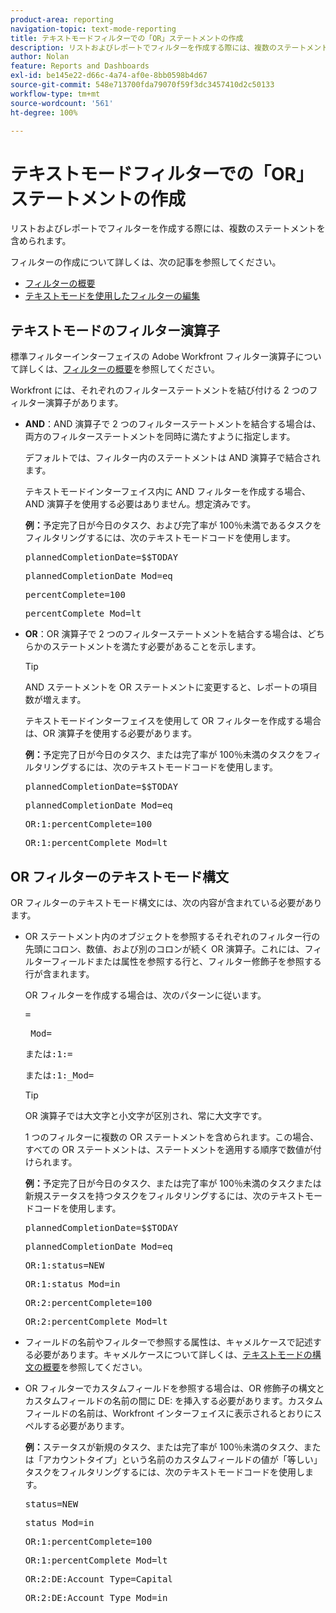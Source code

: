 ```yaml
---
product-area: reporting
navigation-topic: text-mode-reporting
title: テキストモードフィルターでの「OR」ステートメントの作成
description: リストおよびレポートでフィルターを作成する際には、複数のステートメントを含められます。
author: Nolan
feature: Reports and Dashboards
exl-id: be145e22-d66c-4a74-af0e-8bb0598b4d67
source-git-commit: 548e713700fda79070f59f3dc3457410d2c50133
workflow-type: tm+mt
source-wordcount: '561'
ht-degree: 100%

---
```


# テキストモードフィルターでの「OR」ステートメントの作成

リストおよびレポートでフィルターを作成する際には、複数のステートメントを含められます。

フィルターの作成について詳しくは、次の記事を参照してください。

* [フィルターの概要](../../../reports-and-dashboards/reports/reporting-elements/filters-overview.md)
* [テキストモードを使用したフィルターの編集](../../../reports-and-dashboards/reports/text-mode/edit-text-mode-in-filter.md)

## テキストモードのフィルター演算子

標準フィルターインターフェイスの Adobe Workfront フィルター演算子について詳しくは、[フィルターの概要](../../../reports-and-dashboards/reports/reporting-elements/filters-overview.md)を参照してください。

Workfront には、それぞれのフィルターステートメントを結び付ける 2 つのフィルター演算子があります。

* **AND**：AND 演算子で 2 つのフィルターステートメントを結合する場合は、両方のフィルターステートメントを同時に満たすように指定します。

  デフォルトでは、フィルター内のステートメントは AND 演算子で結合されます。

  テキストモードインターフェイス内に AND フィルターを作成する場合、AND 演算子を使用する必要はありません。想定済みです。

  **例：**&#x200B;予定完了日が今日のタスク、および完了率が 100％未満であるタスクをフィルタリングするには、次のテキストモードコードを使用します。

  <pre>plannedCompletionDate=$$TODAY</pre><pre>plannedCompletionDate_Mod=eq</pre><pre>percentComplete=100</pre><pre>percentComplete_Mod=lt</pre>

* **OR**：OR 演算子で 2 つのフィルターステートメントを結合する場合は、どちらかのステートメントを満たす必要があることを示します。

  >[!TIP]
  >
  >AND ステートメントを OR ステートメントに変更すると、レポートの項目数が増えます。

  テキストモードインターフェイスを使用して OR フィルターを作成する場合は、OR 演算子を使用する必要があります。

  **例：**&#x200B;予定完了日が今日のタスク、または完了率が 100％未満のタスクをフィルタリングするには、次のテキストモードコードを使用します。

  <pre>plannedCompletionDate=$$TODAY</pre><pre>plannedCompletionDate_Mod=eq</pre><pre>OR:1:percentComplete=100</pre><pre>OR:1:percentComplete_Mod=lt</pre>

## OR フィルターのテキストモード構文

OR フィルターのテキストモード構文には、次の内容が含まれている必要があります。

* OR ステートメント内のオブジェクトを参照するそれぞれのフィルター行の先頭にコロン、数値、および別のコロンが続く OR 演算子。これには、フィルターフィールドまたは属性を参照する行と、フィルター修飾子を参照する行が含まれます。

  OR フィルターを作成する場合は、次のパターンに従います。

  <pre><field name in camel case>=<value></pre><pre><field name in camel case>_Mod=<modifier value></pre><pre>または:1:<field name in camel case>=<value></pre><pre>または:1:<field name in camel case>_Mod=<modifier value></pre>

  >[!TIP]
  >
  >OR 演算子では大文字と小文字が区別され、常に大文字です。

  1 つのフィルターに複数の OR ステートメントを含められます。この場合、すべての OR ステートメントは、ステートメントを適用する順序で数値が付けられます。

  **例：**&#x200B;予定完了日が今日のタスク、または完了率が 100％未満のタスクまたは新規ステータスを持つタスクをフィルタリングするには、次のテキストモードコードを使用します。

  <pre>plannedCompletionDate=$$TODAY</pre><pre>plannedCompletionDate_Mod=eq</pre><pre>OR:1:status=NEW</pre><pre>OR:1:status_Mod=in</pre><pre>OR:2:percentComplete=100</pre><pre>OR:2:percentComplete_Mod=lt</pre>

* フィールドの名前やフィルターで参照する属性は、キャメルケースで記述する必要があります。キャメルケースについて詳しくは、[テキストモードの構文の概要](../../../reports-and-dashboards/reports/text-mode/text-mode-syntax-overview.md)を参照してください。
* OR フィルターでカスタムフィールドを参照する場合は、OR 修飾子の構文とカスタムフィールドの名前の間に DE: を挿入する必要があります。カスタムフィールドの名前は、Workfront インターフェイスに表示されるとおりにスペルする必要があります。

  **例：**&#x200B;ステータスが新規のタスク、または完了率が 100％未満のタスク、または「アカウントタイプ」という名前のカスタムフィールドの値が「等しい」タスクをフィルタリングするには、次のテキストモードコードを使用します。

  <pre>status=NEW</pre><pre>status_Mod=in</pre><pre>OR:1:percentComplete=100</pre><pre>OR:1:percentComplete_Mod=lt</pre><pre>OR:2:DE:Account Type=Capital</pre><pre>OR:2:DE:Account Type_Mod=in</pre>
